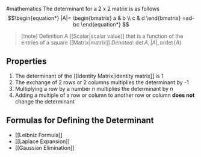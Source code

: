 #mathematics 
The determinant for a 2 x 2 matrix is as follows
$$\begin{equation*}
|A|=
\begin{bmatrix}
a & b  \\ c & d
\end{bmatrix}
=ad-bc
\end{equation*}
$$

>[!note] Definition
>A [[Scalar|scalar value]] that is a function of the entries of a square [[Matrix|matrix]]
>*Denoted:* $\det A, |A|, \text{or} \det(A)$

## Properties
1. The determinant of the [[Identity Matrix|identity matrix]] is 1
2. The exchange of 2 rows or 2 columns multiplies the determinant by  -1
3. Multiplying a row by a number $n$ multiplies the determinant by $n$
4. Adding a multiple of a row or column to another row or column **does not** change the determinant
## Formulas for Defining the Determinant
- [[Leibniz Formula]]
- [[Laplace Expansion]]
- [[Gaussian Elimination]]